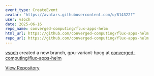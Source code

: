 ```yaml
---
event_type: CreateEvent
avatar: "https://avatars.githubusercontent.com/u/814322?"
user: vsoch
date: 2025-06-16
repo_name: converged-computing/flux-apps-helm
html_url: https://github.com/converged-computing/flux-apps-helm
repo_url: https://github.com/converged-computing/flux-apps-helm
---
```


<a href='https://github.com/vsoch' target='_blank'>vsoch</a> created a new branch, gpu-variant-hpcg at <a href='https://github.com/converged-computing/flux-apps-helm' target='_blank'>converged-computing/flux-apps-helm</a>

<a href='https://github.com/converged-computing/flux-apps-helm' target='_blank'>View Repository</a>